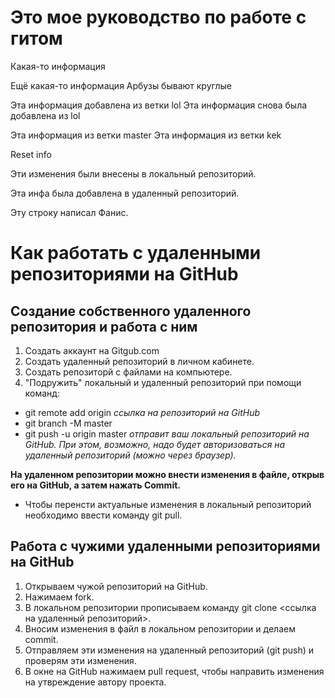 # Это мое руководство по работе с гитом 

Какая-то информация 

Ещё какая-то информация Арбузы бывают круглые 

Эта информация добавлена из ветки lol 
Эта информация снова была добавлена из lol 

Эта информация из ветки master 
Эта информация из ветки kek 


Reset info

Эти изменения были внесены в локальный репозиторий. 

Эта инфа была добавлена в удаленный репозиторий. 

Эту строку написал Фанис.

# Как работать с удаленными репозиториями на GitHub

## Создание собственного удаленного репозитория и работа с ним

1. Создать аккаунт на Gitgub.com
2. Создать удаленный репозиторий в личном кабинете. 
3. Создать репозиторй с файлами на компьютере.
3. "Подружить" локальный и удаленный репозиторий при помощи команд:
* git remote add origin *ссылка на репозиторий на GitHub*
* git branch -M master
* git push -u origin master *отправит ваш локальный репозиторий на GitHub. При этом, возможно, надо будет авторизоваться на удаленный репозиторий (можно через браузер).*

**На удаленном репозитории можно внести изменения в файле, открыв его на GitHub, а затем нажать Commit.**

* Чтобы перенсти актуальные изменения в локальный репозиторий необходимо ввести команду git pull.

## Работа с чужими удаленными репозиториями на GitHub

1. Открываем чужой репозиторий на GitHub. 
2. Нажимаем fork.
3. В локальном репозитории прописываем команду git clone <ссылка на удаленный репозиторий>.
4. Вносим изменения в файл в локальном репозитории и делаем commit. 
5. Отправляем эти изменения на удаленный репозиторий (git push) и проверям эти изменения.
7. В окне на GitHub нажимаем pull request, чтобы направить изменения на утвреждение автору проекта. 